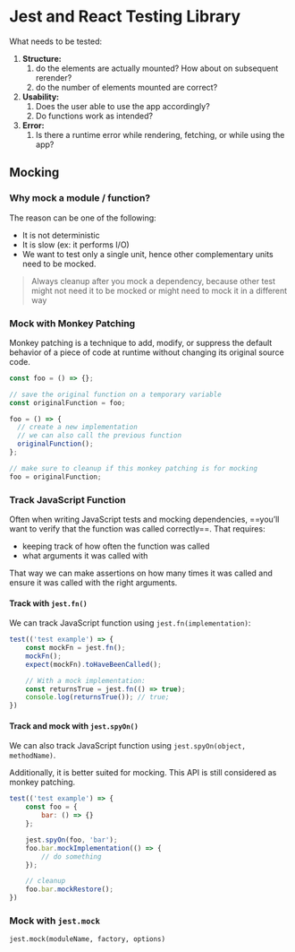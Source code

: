 # Jest and React Testing Library

What needs to be tested:

1. **Structure:**
   1. do the elements are actually mounted? How about on subsequent rerender?
   2. do the number of elements mounted are correct?
2. **Usability:**
   1. Does the user able to use the app accordingly?
   2. Do functions work as intended?
3. **Error:**
   1. Is there a runtime error while rendering, fetching, or while using the app?

## Mocking

### Why mock a module / function?

The reason can be one of the following:

- It is not deterministic
- It is slow (ex: it performs I/O)
- We want to test only a single unit, hence other complementary units need to be mocked.

> Always cleanup after you mock a dependency, because other test might not need it to be mocked or might need to mock it in a different way

### Mock with Monkey Patching

Monkey patching is a technique to add, modify, or suppress the default behavior of a piece of code at runtime without changing its original source code.

```js
const foo = () => {};

// save the original function on a temporary variable
const originalFunction = foo;

foo = () => {
  // create a new implementation
  // we can also call the previous function
  originalFunction();
};

// make sure to cleanup if this monkey patching is for mocking
foo = originalFunction;
```

### Track JavaScript Function

Often when writing JavaScript tests and mocking dependencies, ==you’ll want to verify that the function was called correctly==. That requires:

- keeping track of how often the function was called
- what arguments it was called with

That way we can make assertions on how many times it was called and ensure it was called with the right arguments.

#### Track with `jest.fn()`

We can track JavaScript function using `jest.fn(implementation)`:

```js
test(('test example') => {
	const mockFn = jest.fn();
	mockFn();
	expect(mockFn).toHaveBeenCalled();

	// With a mock implementation:
	const returnsTrue = jest.fn(() => true);
	console.log(returnsTrue()); // true;
})
```

#### Track and mock with `jest.spyOn()`

We can also track JavaScript function using `jest.spyOn(object, methodName)`.

Additionally, it is better suited for mocking. This API is still considered as monkey patching.

```js
test(('test example') => {
	const foo = {
		bar: () => {}
	};

	jest.spyOn(foo, 'bar');
	foo.bar.mockImplementation(() => {
		// do something
	});

	// cleanup
	foo.bar.mockRestore();
})
```

### Mock with `jest.mock`

`jest.mock(moduleName, factory, options)`
